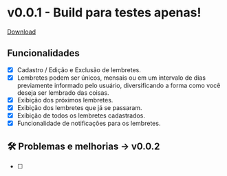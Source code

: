 # v0.0.1 - Build para testes apenas!

[Download](https://drive.google.com/file/d/14PbDbfMRmaf6bitF39KrR0AhF7WvsVKZ/view?usp=sharing)

## Funcionalidades

- [x] Cadastro / Edição e Exclusão de lembretes.
- [x] Lembretes podem ser únicos, mensais ou em um intervalo de dias previamente informado pelo usuário, diversificando a forma como você deseja ser lembrado das coisas.
- [x] Exibição dos próximos lembretes.
- [x] Exibição dos lembretes que já se passaram.
- [x] Exibição de todos os lembretes cadastrados.
- [x] Funcionalidade de notificações para os lembretes.

## 🛠️ Problemas e melhorias → v0.0.2

- [ ]
